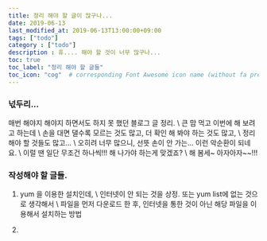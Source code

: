 ```yaml
---
title: 정리 해야 할 글이 많구나...
date: 2019-06-13
last_modified_at: 2019-06-13T13:00:00+09:00
tags: ["todo"]
category : ["todo"]
description : 휴.... 해야 할 것이 너무 많구나... 
toc: true
toc_label: "정리 해야 할 글들"
toc_icon: "cog"  # corresponding Font Awesome icon name (without fa prefix)
---
```


### 넋두리...
매번 해야지 해야지 하면서도 하지 못 했던 블로그 글 정리. \\
큰 맘 먹고 이번에 해 보려고 하는데 \\
손을 대면 댈수록 모르는 것도 많고, 더 확인 해 봐야 하는 것도 많고, \\
정리해야 할 것들도 많고... \\
오히려 너무 많으니, 선뜻 손이 안 가는... 이런 악순환이 되네요. \\
이럴 땐 일단 무조건 하나씩!!! 해 나가야 하는게 맞겠죠? \\
해 봄세~ 아자아자~~!!! 

### 작성해야 할 글들.
1. yum 을 이용한 설치인데, \\
   인터넷이 안 되는 것을 상정. 또는 yum list에 없는 것으로 생각해서 \\
   파일을 먼저 다운로드 한 후, 인터넷을 통한 것이 아닌 해당 파일을 이용해서 설치하는 방법 

2. 

